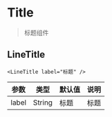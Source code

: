 <script setup>
import { LineTitle } from '../../src/components/index.js'
</script>

# Title

> 标题组件

## LineTitle

<LineTitle label="标题" />

```vue
<LineTitle label="标题" />
```

| 参数 | 类型 | 默认值 | 说明 |
| --- | --- | --- | --- |
| label | String | 标题 | 标题 |
